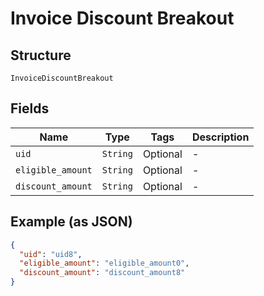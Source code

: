 
# Invoice Discount Breakout

## Structure

`InvoiceDiscountBreakout`

## Fields

| Name | Type | Tags | Description |
|  --- | --- | --- | --- |
| `uid` | `String` | Optional | - |
| `eligible_amount` | `String` | Optional | - |
| `discount_amount` | `String` | Optional | - |

## Example (as JSON)

```json
{
  "uid": "uid8",
  "eligible_amount": "eligible_amount0",
  "discount_amount": "discount_amount8"
}
```

